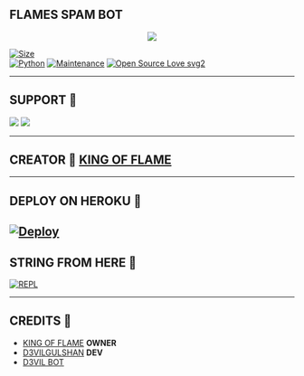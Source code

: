 ## FLAMES SPAM BOT

<p align="center">
  <img src="https://telegra.ph/file/e4acd32d8f8f64591a2a0.jpg">
</p>


[![Size](https://img.shields.io/github/repo-size/Yashraj5233/FLAMES-SPAM-BOT?style=flat-square&color=orange)](https://github.com/Yashraj5233/FLAMES-SPAM-BOT/)   
[![Python](https://img.shields.io/badge/Python-v3.9-blue)](https://www.python.org/)
[![Maintenance](https://img.shields.io/badge/Maintained%3F-yes-green.svg)](https://github.com/Yashraj5233/FLAMES-SPAM-BOT/graphs/commit-activity)
[![Open Source Love svg2](https://badges.frapsoft.com/os/v2/open-source.svg?v=103)](https://github.com/Yashraj5233/FLAMES-SPAM-BOT)   

-------------------------------------------------

## SUPPORT 📍
                          
<a href="https://t.me/D3VIL_BOT_SUPPORT"><img src="https://img.shields.io/badge/Join-SUPPORT%20GROUP-red.svg?logo=Telegram"></a>
<a href="https://t.me/D3VIL_BOT_OFFICIAL"><img src="https://img.shields.io/badge/Join-SUPPORT%20CHANNEL-red.svg?logo=Telegram"></a>

-------------------------------------------------

## CREATOR 📍 [**KING OF FLAME**](https://t.me/THEKINGOFFLAME786)
                   
-------------------------------------------------

## DEPLOY ON HEROKU 📍
[![Deploy](https://www.herokucdn.com/deploy/button.svg)](https://heroku.com/deploy?template=https://github.com/Yashraj5233/FLAMES-SPAM-BOT)
------------------------------------------------


## STRING FROM HERE 📍

[![REPL](https://repl.it/badge/github/Yashraj5233/FLAMES-SPAM-BOT)](https://replit.com/@D3VILGULSHAN1/D3VIL-SPAM-BOT#main.py)
    
-------------------------------------------------

## CREDITS 📍

- [KING OF FLAME](https://t.me/D3𝖵𝖨𝖫𝖦𝖴𝖫𝖲𝖧𝖠𝖭)  __OWNER__
- [D3VILGULSHAN](https://t.me/D3VILGULSHAN) __DEV__
- [D3VIL BOT](https://github.com/D3VILGULSHAN/D3VIL_SPPAM-BOT)
